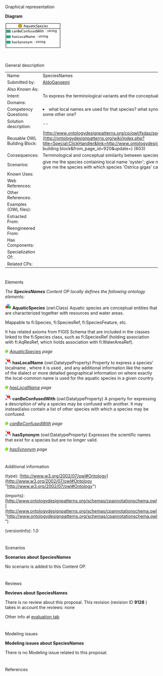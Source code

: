 # 

 Graphical representation



__Diagram__ 





[![Image:Speciesnames.jpg](./Speciesnames.jpg)](../Image/Speciesnames.jpg.md "Image:Speciesnames.jpg")





# 

 General description




|  |  |
| --- | --- |
|  Name:  |  SpeciesNames  |
|  Submitted by:  | [AldoGangemi](../User/AldoGangemi.md "User:AldoGangemi")  |
|  Also Known As:  |  |
|  Intent:  |  To express the terminological variants and the conceptual similarity that can be sources of confusion between species.  |
|  Domains:  |  |
|  Competency Questions:  | <li>       what local names are used for that species? what synonyms exist for that species? can that species be confused with some other one?      </li> |
|  Solution description:  |  --  |
|  Reusable OWL Building Block:  | [http://www.ontologydesignpatterns.org/cp/owl/fsdas/speciesnames.owl](http://ontologydesignpatterns.org/wiki/index.php?title=Special:ClickHandler&link=http://www.ontologydesignpatterns.org/cp/owl/fsdas/speciesnames.owl&message=OWL building block&from_page_id=920&update=)  (603)  |
|  Consequences:  |  Terminological and conceptual similarity between species can be encoded byusing the three properties in this pattern.  |
|  Scenarios:  |  give me the species containing local name 'oyster'; give me the synonyms and localnames for species 'Ostrica gigas'; give me the species with which species 'Ostrica gigas' can be confused  |
|  Known Uses:  |  |
|  Web References:  |  |
|  Other References:  |  |
|  Examples (OWL files):  |  |
|  Extracted From:  |  |
|  Reengineered From:  |  |
|  Has Components:  |  |
|  Specialization Of:  |  |
|  Related CPs:  |  |



  





# 

 Elements



_The
 __SpeciesNames__ 
 Content OP locally defines the following ontology elements:_ 





[![Class](./20px-Class.gif)](../Image/Class.gif.md "Class")
__AquaticSpecies__ 
 (owl:Class) Aquatic species are conceptual entities that are characterized together with resources and water areas.
 
 Mappable to fi:Species, fi:SpeciesRef, fi:SpeciesFeature, etc.
 



 It has related axioms from FIGIS Schema that are included in the classes linked to the fi:Species class, such as fi:SpeciesRef (holding association with fi:AqResRef, which holds association with fi:WaterAreaRef).
 



[![](./11px-ArrowRight.gif)](../Image/ArrowRight.gif.md "ArrowRight.gif")
_[AquaticSpecies](./AquaticResources/AquaticSpecies.md "Submissions:SpeciesNames/AquaticSpecies") 
 page_ 



[![DatatypeProperty](./20px-DatatypeProperty.gif)](../Image/DatatypeProperty.gif.md "DatatypeProperty")
__hasLocalName__ 
 (owl:DatatypeProperty) Property to express a species' localname , where it is used , and any additional information like the name of the dialect or more detailed geographical information on where exactly the local-common name is used for the aquatic species in a given country.
 
[![](./11px-ArrowRight.gif)](../Image/ArrowRight.gif.md "ArrowRight.gif")
_[hasLocalName](./SpeciesNames/hasLocalName.md "Submissions:SpeciesNames/hasLocalName") 
 page_ 



[![DatatypeProperty](./20px-DatatypeProperty.gif)](../Image/DatatypeProperty.gif.md "DatatypeProperty")
__canBeConfusedWith__ 
 (owl:DatatypeProperty) A property for expressing a description of why a species may be confused with another. It may instead/also contain a list of other species with which a species may be confused.
 
[![](./11px-ArrowRight.gif)](../Image/ArrowRight.gif.md "ArrowRight.gif")
_[canBeConfusedWith](./SpeciesNames/canBeConfusedWith.md "Submissions:SpeciesNames/canBeConfusedWith") 
 page_ 



[![DatatypeProperty](./20px-DatatypeProperty.gif)](../Image/DatatypeProperty.gif.md "DatatypeProperty")
__hasSynonym__ 
 (owl:DatatypeProperty) Expresses the scientific names that exist for a species but are no longer valid.
 
[![](./11px-ArrowRight.gif)](../Image/ArrowRight.gif.md "ArrowRight.gif")
_[hasSynonym](./AOS_AGROVOC_Concept_Server_fundation_ontology_model/hasSynonym.md "Submissions:SpeciesNames/hasSynonym") 
 page_ 


# 

 Additional information



 (type):
 [http://www.w3.org/2002/07/owl#Ontology](http://www.w3.org/2002/07/owl#Ontology "http://www.w3.org/2002/07/owl#Ontology") 




 (imports):
 [http://www.ontologydesignpatterns.org/schemas/cpannotationschema.owl](http://www.ontologydesignpatterns.org/schemas/cpannotationschema.owl "http://www.ontologydesignpatterns.org/schemas/cpannotationschema.owl") 




 (versionInfo): 1.0
 



# 

 Scenarios




__Scenarios about SpeciesNames__ 


 No scenario is added to this Content OP.
 




# 

 Reviews




__Reviews about SpeciesNames__ 


 There is no review about this proposal.
This revision (revision ID
 __9128__ 
 ) takes in account the reviews: none
 



 Other info at
 [evaluation tab](http://ontologydesignpatterns.org/wiki/index.php?title=Submissions:SpeciesNames&action=evaluation "http://ontologydesignpatterns.org/wiki/index.php?title=Submissions:SpeciesNames&action=evaluation") 





  





# 

 Modeling issues




__Modeling issues about SpeciesNames__ 


 There is no Modeling issue related to this proposal.
 




  





# 

 References